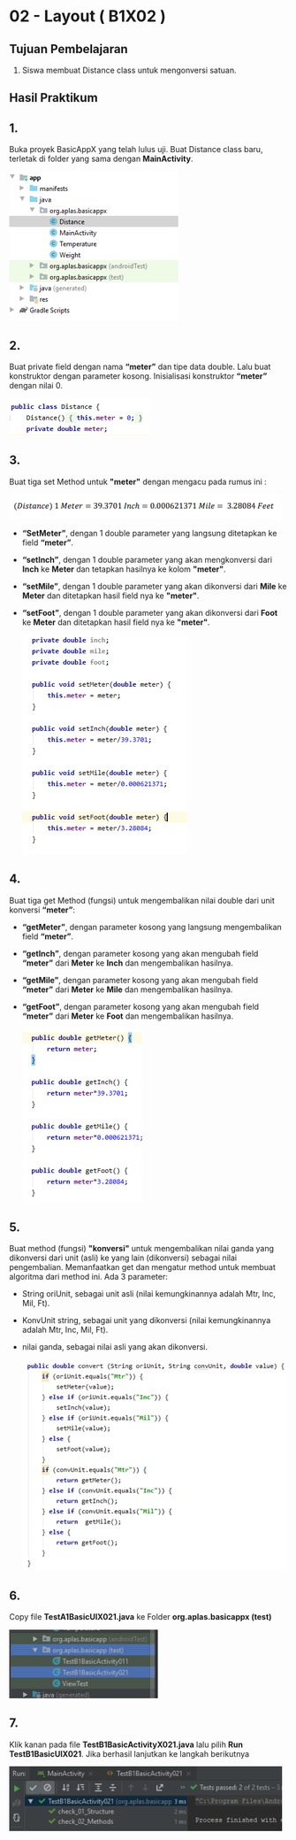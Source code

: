 # 02 - Layout ( B1X02 )


## Tujuan Pembelajaran

1. Siswa membuat Distance class untuk mengonversi satuan.

## Hasil Praktikum 

## 1.
Buka proyek BasicAppX yang telah lulus uji.
Buat Distance class baru, terletak di folder yang sama dengan **MainActivity**.

![Teks alternatif](img/B1X02/1.PNG)

## 2. 
Buat private field dengan nama **“meter”** dan tipe data double.
Lalu buat konstruktor dengan parameter kosong. Inisialisasi konstruktor
**“meter”** dengan nilai 0.

![Teks alternatif](img/B1X02/2.PNG)


## 3.
Buat tiga set Method untuk **"meter"** dengan mengacu pada rumus ini :

![Teks alternatif](img/B1X02/3.PNG)

- **“SetMeter”**, dengan 1 double parameter yang langsung ditetapkan ke field **“meter”**.
- **“setInch”**, dengan 1 double parameter yang akan mengkonversi dari **Inch** ke **Meter** dan
tetapkan hasilnya ke kolom **"meter"**.
- **“setMile”**, dengan 1 double parameter yang akan dikonversi dari **Mile** ke **Meter** dan ditetapkan
hasil field nya ke **"meter"**.
- **“setFoot”**, dengan 1 double parameter yang akan dikonversi dari **Foot** ke **Meter** dan ditetapkan
hasil field nya ke **"meter"**.

  ![Teks alternatif](img/B1X02/3.1.PNG)

## 4. 
Buat tiga get Method (fungsi) untuk mengembalikan nilai double dari unit konversi
**“meter”**:
- **“getMeter”**, dengan parameter kosong yang langsung mengembalikan field **“meter”**.

- **“getInch”**, dengan parameter kosong yang akan mengubah field **“meter”** dari **Meter**
ke **Inch** dan mengembalikan hasilnya.

- **“getMile”**, dengan parameter kosong yang akan mengubah field **“meter”** dari **Meter** ke **Mile**
dan mengembalikan hasilnya.

- **“getFoot”**, dengan parameter kosong yang akan mengubah field **“meter”** dari **Meter** ke **Foot**
dan mengembalikan hasilnya.

  ![Teks alternatif](img/B1X02/4.PNG)

## 5. 
Buat method (fungsi) **"konversi"** untuk mengembalikan nilai ganda yang dikonversi dari 
unit (asli) ke yang lain (dikonversi) sebagai nilai pengembalian. Memanfaatkan get dan
mengatur method untuk membuat algoritma dari method ini. Ada 3 parameter:
- String oriUnit, sebagai unit asli (nilai kemungkinannya adalah Mtr, Inc, Mil, Ft).
- KonvUnit string, sebagai unit yang dikonversi (nilai kemungkinannya adalah Mtr, Inc, Mil, Ft).
- nilai ganda, sebagai nilai asli yang akan dikonversi.

  ![Teks alternatif](img/B1X02/5.PNG)

## 6. 
Copy file **TestA1BasicUIX021.java** ke
Folder **org.aplas.basicappx (test)**

![Teks alternatif](img/B1X02/6.PNG)

## 7. 
Klik kanan pada file **TestB1BasicActivityX021.java** lalu pilih **Run TestB1BasicUIX021**. Jika berhasil lanjutkan ke langkah berikutnya 

![Teks alternatif](img/B1X02/7.PNG)




